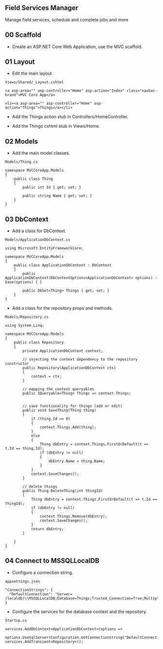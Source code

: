 ## Field Services Manager
Manage field services, schedule and complete jobs and more


## 00 Scaffold

* Create an ASP.NET Core Web Application, use the MVC scaffold.


## 01 Layout

* Edit the main layout.

`Views/Shared/_Layout.cshtml`

```
<a asp-area="" asp-controller="Home" asp-action="Index" class="navbar-brand">MVC Core App</a>
```

```
<li><a asp-area="" asp-controller="Home" asp-action="Things">Things</a></li>
```

* Add the Things  action stub in Controllers/HomeController.


* Add the Things cshtml stub in Views/Home.



## 02 Models



* Add the main model classes.

`Models/Thing.cs`

```
namespace MVCCoreApp.Models
{
    public class Thing
    {
        public int Id { get; set; }

        public string Name { get; set; }
    }
}
```



## 03 DbContext

* Add a class for DbContext.

`Models/ApplicationDbContext.cs`

```
using Microsoft.EntityFrameworkCore;

namespace MVCCoreApp.Models
{
    public class ApplicationDbContext : DbContext
    {
        public ApplicationDbContext(DbContextOptions<ApplicationDbContext> options) : base(options) { }

        public DbSet<Thing> Things { get; set; }        
    }
}

```

* Add a class for the repository props and methods.

`Models/Repository.cs`

```
using System.Linq;

namespace MVCCoreApp.Models
{
    public class Repository
    {
        private ApplicationDbContext context;

        // injecting the context dependency to the repository constructor
        public Repository(ApplicationDbContext ctx)
        {
            context = ctx;
        }

        // mapping the context queryables 
        public IQueryable<Thing> Things => context.Things;


        // save functionality for things (add or edit)
        public void SaveThing(Thing thing)
        {
            if (thing.Id == 0)
            {
                context.Things.Add(thing);
            }
            else
            {
                Thing dbEntry = context.Things.FirstOrDefault(t => t.Id == thing.Id);
                if (dbEntry != null)
                {
                    dbEntry.Name = thing.Name;
                }
            }
            context.SaveChanges();
        }

        // delete things
        public Thing DeleteThing(int thingId)
        {
            Thing dbEntry = context.Things.FirstOrDefault(t => t.Id == thingId);
            if (dbEntry != null)
            {
                context.Things.Remove(dbEntry);
                context.SaveChanges();
            }
            return dbEntry;
        }

    }
}
```

## 04 Connect to MSSQLLocalDB


* Configure a connection string.

`appsettings.json`

```
"ConnectionStrings": {
  "DefaultConnection": "Server=(localdb)\\MSSQLLocalDB;Database=Things;Trusted_Connection=True;MultipleActiveResultSets=true"
}
```

* Configure the services for the database context and the repository.

`Startup.cs`

```
services.AddDbContext<ApplicationDbContext>(options =>
    options.UseSqlServer(Configuration.GetConnectionString("DefaultConnection")));
services.AddTransient<Repository>();
```
